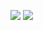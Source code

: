 
![](http://github-profile-summary-cards.vercel.app/api/cards/profile-details?username=ramahasiba&theme=nord_bright) ![](http://github-profile-summary-cards.vercel.app/api/cards/stats?username=ramahasiba&theme=nord_bright)
